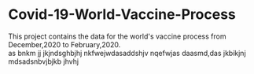 # Covid-19-World-Vaccine-Process
This project contains  the data for the world's vaccine process from December,2020 to February,2020.  
as
bnkm
jj
jkjndsghbjhj
nkfwejwdasaddshjv
nqefwjas
daasmd,das jkbikjnj
mdsadsnbvjbjkb
jhvhj
